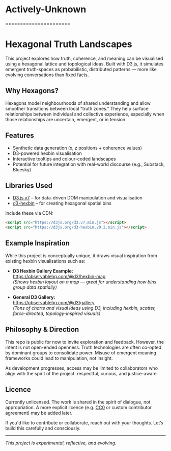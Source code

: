 # Actively-Unknown
======================

# Hexagonal Truth Landscapes

This project explores how truth, coherence, and meaning can be visualised using a hexagonal lattice and topological ideas. Built with D3.js, it simulates emergent truth-spaces as probabilistic, distributed patterns — more like evolving conversations than fixed facts.

## Why Hexagons?

Hexagons model neighbourhoods of shared understanding and allow smoother transitions between local "truth zones." They help surface relationships between individual and collective experience, especially when those relationships are uncertain, emergent, or in tension.

## Features

- Synthetic data generation (x, z positions + coherence values)
- D3-powered hexbin visualisation
- Interactive tooltips and colour-coded landscapes
- Potential for future integration with real-world discourse (e.g., Substack, Bluesky)

## Libraries Used

- [D3.js v7](https://d3js.org/) – for data-driven DOM manipulation and visualisation  
- [d3-hexbin](https://github.com/d3/d3-hexbin) – for creating hexagonal spatial bins

Include these via CDN:

```html
<script src="https://d3js.org/d3.v7.min.js"></script>
<script src="https://d3js.org/d3-hexbin.v0.2.min.js"></script>
```

## Example Inspiration

While this project is conceptually unique, it draws visual inspiration from existing hexbin visualisations such as:

- **D3 Hexbin Gallery Example:**  
  https://observablehq.com/@d3/hexbin-map  
  *(Shows hexbin layout on a map — great for understanding how bins group data spatially)*

- **General D3 Gallery:**  
  https://observablehq.com/@d3/gallery  
  *(Tons of charts and visual ideas using D3, including hexbin, scatter, force-directed, topology-inspired visuals)*

## Philosophy & Direction

This repo is public for now to invite exploration and feedback. However, the intent is not open-ended openness. Truth technologies are often co-opted by dominant groups to consolidate power. Misuse of emergent meaning frameworks could lead to manipulation, not insight.

As development progresses, access may be limited to collaborators who align with the spirit of the project: respectful, curious, and justice-aware.

## Licence

Currently unlicensed. The work is shared in the spirit of dialogue, not appropriation. A more explicit licence (e.g. [CC0](https://creativecommons.org/publicdomain/zero/1.0/) or custom contributor agreement) may be added later.

If you'd like to contribute or collaborate, reach out with your thoughts. Let’s build this carefully and consciously.

---

*This project is experimental, reflective, and evolving.*
